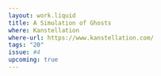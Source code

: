 ```yaml
---
layout: work.liquid
title: A Simulation of Ghosts
where: Kanstellation
where-url: https://www.kanstellation.com/
tags: "20"
issue: #4
upcoming: true
---
```

